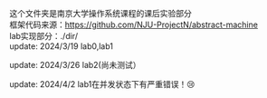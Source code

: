 这个文件夹是南京大学操作系统课程的课后实验部分  
框架代码来源：https://github.com/NJU-ProjectN/abstract-machine  
lab实现部分：./dir/  
update: 2024/3/19 lab0,lab1  

update: 2024/3/26 lab2(尚未测试）  

update: 2024/4/2  lab1在并发状态下有严重错误！😢  


